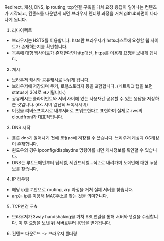 Redirect, 캐싱, DNS, ip routing, tcp연결 구축을 거쳐 요청 응답이 일어나는 컨텐츠가 시작되고, 컨텐츠를 다운받게 되면 브라우저 렌더링 과정을 거쳐 github화면이 나타나게 됩니다.

1. 리다이렉트 
- 브라우저는 HSTS를 이용합니다. hsts란 브라우저가 hsts리스트에 요청할 웹 사이트가 존재하는지를 확인합니다.
- 목록에 대항 웹사이트가 존재한다면 http대신, https를 이용해 요청을 보내게 됩니다.

2. 캐시
- 브라우저 캐시와 공유캐시로 나뉘게 됩니다.
- 브라우저에 저장되며 쿠키, 로컬스토리지 등을 포함합니다. (네트워크 탭을 보면 status에 304로 표기됩니다.)
- 공유캐시는 클라이언트와 서버 사이에 있는 사용자간 공유할 수 있는 응답을 저장하는 것입니다. (ex. 서버 앞단의 프록시서버)
- 이것을 리버스프록시로 내부서버로 포워드한다고 표현하며 실제로 aws의 cloudfront가 대표적입니다.

3. DNS 시작
- 물론 dns가 일어나기 전에 로컬pc에 저장될 수 있습니다. 브라우저 캐싱과 OS캐싱이 존재합니다. 
- 윈도우의 경우 ipconfig/displaydns 명령어를 치면 캐시정보를 확인할 수 있습니다.
- DNS는 루트도메인부터 탑레벨, 세컨드레벨...식으로 내려가며 도메인에 대한 ip정보를 찾습니다.

4. IP 라우팅
- 해당 ip를 기반으로 routing, arp 과정을 거쳐 실제 서버를 찾습니다.
- arp는 ip를 이용해 MAC주소를 찾는 것을 의미합니다.

5. TCP연결 구축
- 브라우저가 3way handshaking을 거쳐 SSL연결을 통해 서버와 연결을 수립합니다. 이 후 요청을 보낸 뒤 서버로부터 응답을 받게됩니다.

6. 컨텐츠 다운로드 -> 브라우저 렌더링